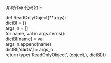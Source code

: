_复制代码_ 代码如下:

  
def ReadOnlyObject(**args):  
dictBI = {}  
args_n = []  
for name, val in args.items():  
dictBI[name] = val  
args_n.append(name)  
dictBI['__slots__'] = args_n  
return type('ReadOnlyObject', (object,), dictBI)()  

